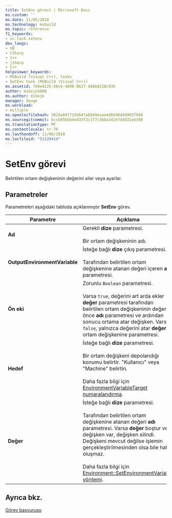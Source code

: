 ```yaml
---
title: SetEnv görevi | Microsoft Docs
ms.custom: ''
ms.date: 11/05/2018
ms.technology: msbuild
ms.topic: reference
f1_keywords:
- vc.task.setenv
dev_langs:
- VB
- CSharp
- C++
- jsharp
- C++
helpviewer_keywords:
- MSBuild (Visual C++), tasks
- SetEnv task (MSBuild (Visual C++))
ms.assetid: fd9e4225-68cb-4608-8b27-468b0218c936
author: mikejo5000
ms.author: mikejo
manager: douge
ms.workload:
- multiple
ms.openlocfilehash: 3024a0477193647a6949eeaa4d8d40d4d965f940
ms.sourcegitcommit: bccb05b5b4e435f3c1f7c36ba342e7d4031eb398
ms.translationtype: MT
ms.contentlocale: tr-TR
ms.lasthandoff: 11/06/2018
ms.locfileid: "51220414"
---
```

# <a name="setenv-task"></a>SetEnv görevi
Belirtilen ortam değişkeninin değerini siler veya ayarlar.  
  
## <a name="parameters"></a>Parametreler  
 Parametreleri aşağıdaki tabloda açıklanmıştır **SetEnv** görev.  
  
|Parametre|Açıklama|  
|---------------|-----------------|  
|**Ad**|Gerekli **dize** parametresi.<br /><br /> Bir ortam değişkeninin adı.|  
|**OutputEnvironmentVariable**|İsteğe bağlı **dize** çıkış parametresi.<br /><br /> Tarafından belirtilen ortam değişkenine atanan değeri içeren **adı** parametresi.|  
|**Ön eki**|Zorunlu `Boolean` parametresi.<br /><br /> Varsa `true`, değerini art arda ekler **değer** parametresi tarafından belirtilen ortam değişkeninin değerini önce **adı** parametresi ve ardından sonucu ortama atar değişken. Varsa `false`, yalnızca değerini atar **değer** ortam değişkenine parametresi.|  
|**Hedef**|İsteğe bağlı **dize** parametresi.<br /><br /> Bir ortam değişkeni depolandığı konumu belirtir. "Kullanıcı" veya "Machine" belirtin.<br /><br /> Daha fazla bilgi için [EnvironmentVariableTarget numaralandırma](xref:System.EnvironmentVariableTarget).|  
|**Değer**|İsteğe bağlı **dize** parametresi.<br /><br /> Tarafından belirtilen ortam değişkenine atanan değeri **adı** parametresi. Varsa **değer** boştur ve değişken var, değişken silindi. Değişkeni mevcut değilse işlemin gerçekleştirilmesinden olsa bile hata oluşmaz.<br /><br /> Daha fazla bilgi için [Environment::SetEnvironmentVariable yöntemi](xref:System.Environment.SetEnvironmentVariable%2A).|  
  
## <a name="see-also"></a>Ayrıca bkz.  
 [Görev başvurusu](../msbuild/msbuild-task-reference.md)
